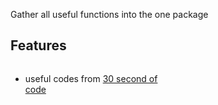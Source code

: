 Gather all useful functions into the one package

## Features

<div style="width:49%;float:left;">

- useful codes from [30 second of code](https://www.30secondsofcode.org/go/p/1)

</div>

##
